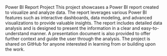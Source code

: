 Power BI Report Project
This project showcases a Power BI report created to visualize and analyze data. The report leverages various Power BI features such as interactive dashboards, data modeling, and advanced visualizations to provide valuable insights. The report includes detailed data analysis and is designed to present the information in a clear and easy-to-understand manner. A presentation document is also provided to offer further context and guide the user through the analysis. The project is shared on GitHub for anyone interested in learning from or building upon the work.
